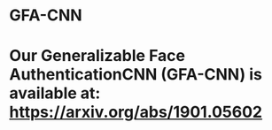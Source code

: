 # GFA-CNN
# Our Generalizable Face AuthenticationCNN (GFA-CNN) is available at: https://arxiv.org/abs/1901.05602 
